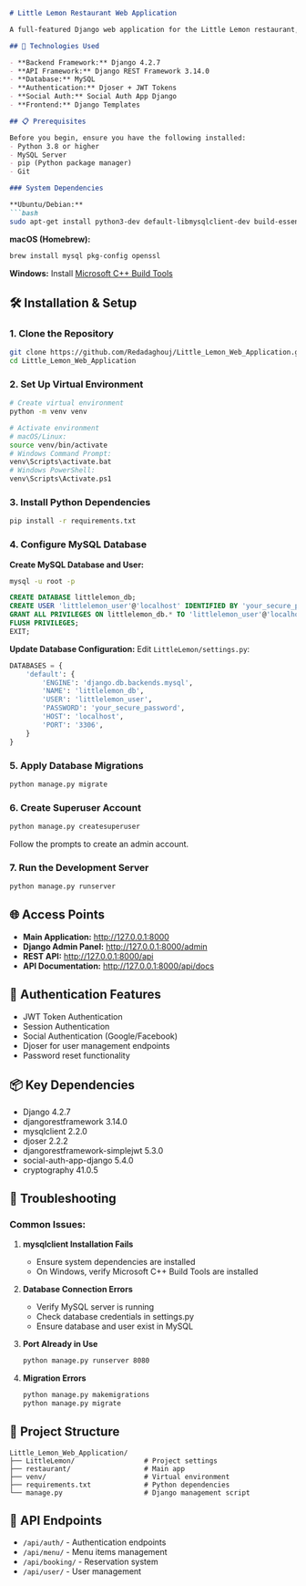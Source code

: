```markdown
# Little Lemon Restaurant Web Application

A full-featured Django web application for the Little Lemon restaurant, featuring API endpoints, user authentication, and database management.

## 🚀 Technologies Used

- **Backend Framework:** Django 4.2.7
- **API Framework:** Django REST Framework 3.14.0
- **Database:** MySQL
- **Authentication:** Djoser + JWT Tokens
- **Social Auth:** Social Auth App Django
- **Frontend:** Django Templates

## 📋 Prerequisites

Before you begin, ensure you have the following installed:
- Python 3.8 or higher
- MySQL Server
- pip (Python package manager)
- Git

### System Dependencies

**Ubuntu/Debian:**
```bash
sudo apt-get install python3-dev default-libmysqlclient-dev build-essential pkg-config libssl-dev
```

**macOS (Homebrew):**
```bash
brew install mysql pkg-config openssl
```

**Windows:**
Install [Microsoft C++ Build Tools](https://visualstudio.microsoft.com/visual-cpp-build-tools/)

## 🛠️ Installation & Setup

### 1. Clone the Repository
```bash
git clone https://github.com/Redadaghouj/Little_Lemon_Web_Application.git
cd Little_Lemon_Web_Application
```

### 2. Set Up Virtual Environment
```bash
# Create virtual environment
python -m venv venv

# Activate environment
# macOS/Linux:
source venv/bin/activate
# Windows Command Prompt:
venv\Scripts\activate.bat
# Windows PowerShell:
venv\Scripts\Activate.ps1
```

### 3. Install Python Dependencies
```bash
pip install -r requirements.txt
```

### 4. Configure MySQL Database

**Create MySQL Database and User:**
```bash
mysql -u root -p
```

```sql
CREATE DATABASE littlelemon_db;
CREATE USER 'littlelemon_user'@'localhost' IDENTIFIED BY 'your_secure_password';
GRANT ALL PRIVILEGES ON littlelemon_db.* TO 'littlelemon_user'@'localhost';
FLUSH PRIVILEGES;
EXIT;
```

**Update Database Configuration:**
Edit `LittleLemon/settings.py`:

```python
DATABASES = {
    'default': {
        'ENGINE': 'django.db.backends.mysql',
        'NAME': 'littlelemon_db',
        'USER': 'littlelemon_user',
        'PASSWORD': 'your_secure_password',
        'HOST': 'localhost',
        'PORT': '3306',
    }
}
```

### 5. Apply Database Migrations
```bash
python manage.py migrate
```

### 6. Create Superuser Account
```bash
python manage.py createsuperuser
```
Follow the prompts to create an admin account.

### 7. Run the Development Server
```bash
python manage.py runserver
```

## 🌐 Access Points

- **Main Application:** http://127.0.0.1:8000
- **Django Admin Panel:** http://127.0.0.1:8000/admin
- **REST API:** http://127.0.0.1:8000/api
- **API Documentation:** http://127.0.0.1:8000/api/docs

## 🔐 Authentication Features

- JWT Token Authentication
- Session Authentication
- Social Authentication (Google/Facebook)
- Djoser for user management endpoints
- Password reset functionality

## 📦 Key Dependencies

- Django 4.2.7
- djangorestframework 3.14.0
- mysqlclient 2.2.0
- djoser 2.2.2
- djangorestframework-simplejwt 5.3.0
- social-auth-app-django 5.4.0
- cryptography 41.0.5

## 🐛 Troubleshooting

### Common Issues:

1. **mysqlclient Installation Fails**
   - Ensure system dependencies are installed
   - On Windows, verify Microsoft C++ Build Tools are installed

2. **Database Connection Errors**
   - Verify MySQL server is running
   - Check database credentials in settings.py
   - Ensure database and user exist in MySQL

3. **Port Already in Use**
   ```bash
   python manage.py runserver 8080
   ```

4. **Migration Errors**
   ```bash
   python manage.py makemigrations
   python manage.py migrate
   ```

## 📁 Project Structure

```
Little_Lemon_Web_Application/
├── LittleLemon/                 # Project settings
├── restaurant/                  # Main app
├── venv/                        # Virtual environment
├── requirements.txt             # Python dependencies
└── manage.py                    # Django management script
```

## 🔄 API Endpoints

- `/api/auth/` - Authentication endpoints
- `/api/menu/` - Menu items management
- `/api/booking/` - Reservation system
- `/api/user/` - User management
